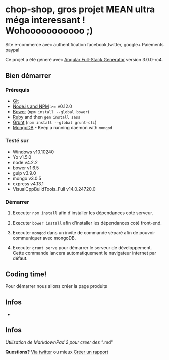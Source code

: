 # chop-shop, gros projet MEAN ultra méga interessant ! Wohooooooooooo ;)
Site e-commerce avec authentification facebook,twitter, google+
Paiements paypal

Ce projet a été géneré avec [Angular Full-Stack Generator](https://github.com/DaftMonk/generator-angular-fullstack) version 3.0.0-rc4.

## Bien démarrer

### Prérequis

- [Git](https://git-scm.com/)
- [Node.js and NPM](nodejs.org) >= v0.12.0
- [Bower](bower.io) (`npm install --global bower`)
- [Ruby](https://www.ruby-lang.org) and then `gem install sass`
- [Grunt](http://gruntjs.com/) (`npm install --global grunt-cli`)
- [MongoDB](https://www.mongodb.org/) - Keep a running daemon with `mongod`

### Testé sur ##
- Windows v10.10240
- Yo v1.5.0
- node v4.2.2
- bower v1.6.5
- gulp v3.9.0
- mongo v3.0.5
- express v4.13.1
- VisualCppBuildTools_Full v14.0.24720.0

### Démarrer

1. Executer `npm install` afin d'installer les dépendances coté serveur.

2. Executer `bower install` afin d'installer les dépendances coté front-end.

3. Executer `mongod` dans un invite de commande séparé afin de pouvoir communiquer avec mongoDB.

4. Executer `grunt serve` pour démarrer le serveur de développement. Cette commande lancera automatiquement le navigateur internet par défaut.

## Coding time!

Pour démarrer nous allons créer la page produits
















## Infos ##

<ul>
	<li></li>
</ul>

## Infos ##
*Utilisation de MarkdownPad 2 pour creer des "*.md"


**Questions?** [Via twitter](https://twitter.com/Marcpowo) ou mieux [Créer un rapport](https://github.com/powolnymarcel/siteExpressReparationPC/issues)

